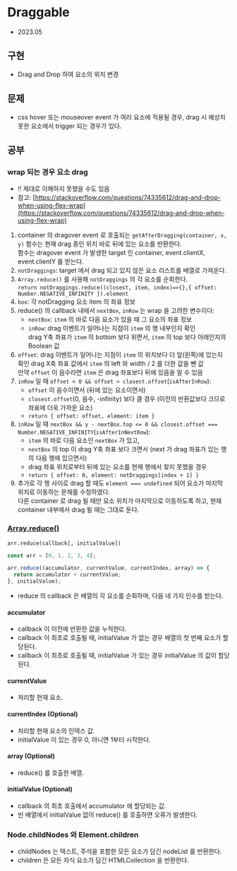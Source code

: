 # Draggable

- 2023.05

## 구현

- Drag and Drop 하여 요소의 위치 변경

## 문제

- css hover 또는 mouseover event 가 여러 요소에 적용될 경우, drag 시 예상치 못한 요소에서 trigger 되는 경우가 있다.

## 공부

### wrap 되는 경우 요소 drag

- !! 제대로 이해하지 못했을 수도 있음
- 참고: [https://stackoverflow.com/questions/74335612/drag-and-drop-when-using-flex-wrap](https://stackoverflow.com/questions/74335612/drag-and-drop-when-using-flex-wrap)

1. container 의 dragover event 로 호출되는 `getAfterDragging(container, x, y)` 함수는 현재 drag 중인 위치 바로 뒤에 있는 요소를 반환한다.  
   함수는 dragover event 가 발생한 target 인 container, event.clientX, event.clientY 를 받는다.
2. `notDraggings`: target 에서 drag 되고 있지 않은 요소 리스트를 배열로 가져온다.
3. `Array.reduce()` 를 사용해 `notDraggings` 의 각 요소를 순회한다.  
   `return notDraggings.reduce((closest, item, index)=>{},{ offset: Number.NEGATIVE_INFINITY }).element`
4. `box`: 각 notDragging 요소 item 의 좌표 정보
5. reduce() 의 callback 내에서 `nextBox`, `inRow` 는 wrap 을 고려한 변수이다:
   - `nextBox`: `item` 의 바로 다음 요소가 있을 때 그 요소의 좌표 정보
   - `inRow`: drag 이벤트가 일어나는 지점이 `item` 의 행 내부인지 확인  
     drag Y축 좌표가 `item` 의 bottom 보다 위면서, `item` 의 top 보다 아래인지의 Boolean 값
6. `offset`: drag 이벤트가 일어나는 지점이 `item` 의 위치보다 더 앞(왼쪽)에 있는지 확인
   drag X축 좌표 값에서 `item` 의 left 와 width / 2 를 더한 값을 뺀 값  
   만약 `offset` 이 음수라면 `item` 은 drag 좌표보다 뒤에 있음을 알 수 있음
7. `inRow` 일 때 `offset < 0 && offset > closest.offset`(`isAfterInRow`):
   - `offset` 이 음수이면서 (뒤에 있는 요소이면서)
   - `closest.offset`(0, 음수, -infinity) 보다 클 경우 (이전의 반환값보다 크므로 좌표에 더욱 가까운 요소)
   - `return { offset: offset, element: item }`
8. `inRow` 일 때 `nextBox && y - nextBox.top <= 0 && closest.offset === Number.NEGATIVE_INFINITY`(`isAfterInNextRow`):
   - `item` 의 바로 다음 요소인 `nextBox` 가 있고,
   - `nextBox` 의 top 이 drag Y축 좌표 보다 크면서 (next 가 drag 좌표가 있는 행의 다음 행에 있으면서)
   - drag 좌표 위치로부터 뒤에 있는 요소를 현재 행에서 찾지 못했을 경우
   - `return { offset: 0, element: notDraggings[index + 1] }`
9. 추가로 각 행 사이로 drag 할 때도 `element === undefined` 되어 요소가 마지막 위치로 이동하는 문제를 수정하였다.  
   다른 container 로 drag 될 때만 요소 위치가 마지막으로 이동하도록 하고, 현재 container 내부에서 drag 될 때는 그대로 둔다.

### [Array.reduce()](https://developer.mozilla.org/ko/docs/Web/JavaScript/Reference/Global_Objects/Array/reduce)

`arr.reduce(callback[, initialValue])`

```js
const arr = [0, 1, 2, 3, 4];

arr.reduce((accumulator, currentValue, currentIndex, array) => {
  return accumulator + currentValue;
}, initialValue);
```

- reduce 의 callback 은 배열의 각 요소를 순회하며, 다음 네 가지 인수를 받는다.

#### accumulator

- callback 이 이전에 반환한 값을 누적한다.
- callback 이 최초로 호출될 때, initialValue 가 없는 경우 배열의 첫 번째 요소가 할당된다.
- callback 이 최초로 호출될 때, initialValue 가 있는 경우 initialValue 의 값이 할당된다.

#### currentValue

- 처리할 현재 요소.

#### currentIndex (Optional)

- 처리할 현재 요소의 인덱스 값.
- initialValue 이 있는 경우 0, 아니면 1부터 시작한다.

#### array (Optional)

- reduce() 를 호출한 배열.

#### initialValue (Optional)

- callback 의 최초 호출에서 accumulator 에 할당되는 값.
- 빈 배열에서 initialValue 없이 reduce() 를 호출하면 오류가 발생한다.

### Node.childNodes 와 Element.children

- childNodes 는 텍스트, 주석을 포함한 모든 요소가 담긴 nodeList 를 반환한다.
- children 은 모든 자식 요소가 담긴 HTMLCollection 을 반환한다.
